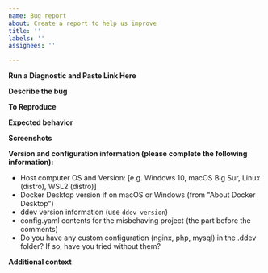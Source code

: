 ```yaml
---
name: Bug report
about: Create a report to help us improve
title: ''
labels: ''
assignees: ''

---
```


**Run a Diagnostic and Paste Link Here**

<!--
If you're having trouble with ddev,

1. Please use the latest stable version of DDEV-Local before reporting. Upgrading is easy.
2. Please run a quick diagnostic and post the results as a new gist on gist.github.com (or on another pastebin-type site if you prefer). You can download [test_ddev.sh](https://raw.githubusercontent.com/drud/ddev/master/scripts/test_ddev.sh) and run it per the instructions at the top. That will help so we don't have to ask so many questions... And if it works, it probably means there's something wrong with your project, not ddev. Put the link to the gist here.
-->

**Describe the bug**
<!--
A clear and concise description of what the bug is.
-->

**To Reproduce**
<!--
Steps to reproduce the behavior:
-->

**Expected behavior**
<!--
A clear and concise description of what you expected to happen.
-->

**Screenshots**
<!--
If applicable, add screenshots to help explain your problem.
-->

**Version and configuration information (please complete the following information):**

- Host computer OS and Version: [e.g. Windows 10, macOS Big Sur, Linux (distro), WSL2 (distro)]
- Docker Desktop version if on macOS or Windows (from "About Docker Desktop")
- ddev version information (use `ddev version`)
- config.yaml contents for the misbehaving project (the part before the comments)
- Do you have any custom configuration (nginx, php, mysql) in the .ddev folder? If so, have you tried without them?

**Additional context**
<!--
Add any other context about the problem here. Thanks!
-->
